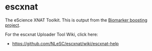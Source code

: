 escxnat
=======

The eScience XNAT Toolkit. This is output from the [Biomarker boosting project](https://www.esciencecenter.nl/project/biomarker-boosting).

For the escxnat Uploader Tool Wiki, click here: 
 - https://github.com/NLeSC/escxnat/wiki/escxnat-help

 
 
